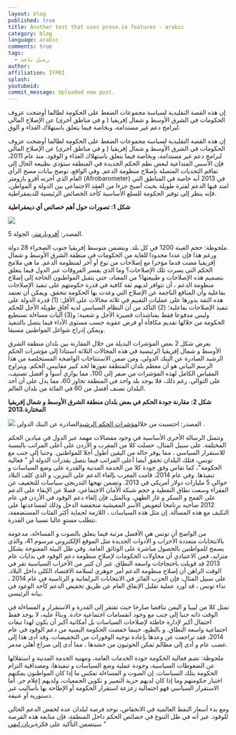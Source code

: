 ```yaml
---
layout: blog
published: true
title: Another test that uses prose.io features - arabic
category: blog
language: arabic
comments: true
tags: 
  - زمبل باحث
author: 
affiliation: IFPRI
splash: 
youtubeid: 
commit_message: Uploaded new post.
---
```

إن هذه  القصة التقليدية  لسياسة  مجموعات  الضغط على الحكومة  لطالما  أوضحت  عزوف الحكومات في الشرق الأوسط و شمال إفريقيا ( و في مناطق أخرى)  عن الإصلاح المالي لبرامج دعم غير مستدامة، وبخاصة  فيما يتعلق باستهلاك الغذاء و الوق. 

<!-- more -->

 إن هذه  القصة التقليدية  لسياسة  مجموعات  الضغط على الحكومة  لطالما  أوضحت  عزوف الحكومات في الشرق الأوسط و شمال إفريقيا ( و في مناطق أخرى)  عن الإصلاح المالي لبرامج دعم غير مستدامة، وبخاصة  فيما يتعلق باستهلاك الغذاء و الوقود.   منذ عام 2011، فإن  الأسس  المتداعية  لبعض نظم الحكم الجديدة في المنطقة  ستؤدي بطبيعة الحال إلى  تفاقم  التحديات  المتصلة بإصلاح منظومة الدعم.   وفي الواقع، توضح  بيانات  مسح الرأي العام الذي  أجرته  أفرو بارومتر (Afrobarometer)  في 2013  أنه  خاصة  في المناطق  التي  امتد فيها الدعم لفترة طويلة  بحيث أصبح جزءا من العقد الاجتماعي بين الدولة و المواطن، فإنه ينظر إلى توفير الحكومة  للسلع الأساسية  كأحد الخصائص الرئيسية  للديمقراطية.



**شكل 1:   تصورات حول أهم خصائص أي ديمقراطية**

![](https://farm9.staticflickr.com/8793/17087736551_48751878be_c.jpg)

 المصدر: [أفروبارمتر](http://www.afrobarometer.org/)، الجولة 5.

ملحوظة:  حجم العينة 1200  في كل بلد.  ويتضمن متوسط إفريقيا جنوب الصحراء 28 دولة.  
ورغم هذا فإن عددا محدودا للغاية من الحكومات  في منطقة الشرق الأوسط و شمال إفريقيا مضت قدما مؤخرا مع إصلاحات من نوع أو آخر لمنظومة الدعم. ما هي ملامح الحكم التي يسرت تلك الإصلاحات؟ وما الذي يفسر الفروقات عبر الدول فيما يتعلق بتصميم هذه الإصلاحات و طبيعتها؟  من المعتاد، حتي يتقبل المواطنون الحاجة إلى إصلاح  منظومة الدعم ، أن تتوافر لديهم  ثقة كافية في قدرة حكومتهم  على تنفيذ الإصلاحات  بفاعلية وأن المنافع الناجمة عن  الإصلاح التي وعدت بها الحكومة  تتحقق.  ويمكن أن تعتمد هذه الثقة بدورها على عمليات التقييم في ثلاثة مجالات على الأقل: (1)  قدرة الدولة على تنفيذ الإصلاحات بفاعلية؛ (2)  التأكد من أن النظام السياسي لديه آفاق طويلة الأجل للحكم وليس مدفوعا فقط بمناشدات قصيرة الأجل و شعبية؛ و(3) آليات مساءلة تستطيع الحكومة من خلالها  تقديم مكافأة أو فرض عقوبة حسب مستوى الأداء فيما يتصل بالتنفيذ ويمكن إدراج شواغل المواطنين مسبقا. 


يعرض شكل 2 بعض المؤشرات البديلة  من خلال المقارنة بين بلدان منطقة الشرق الأوسط و شمال إفريقيا الرئيسية  في هذه المجالات الثلاثة  استنادا إلى  مؤشرات الحكم  الرشيد الصادرة عن البنك الدولي.  ومن ضمن الاستنتاجات  الواضحة  المستخلصة من هذا الرسم البياني هو أن  معظم بلدان المنطقة  تعوزها لحد كبير مقاييس الحكم.  ويتراوح  المقياس الكامل لهذه المؤشرات من صفر إلى 100، مما يوازي  أسوأ  و أفضل تصنيف، على التوالي.  رغم ذلك، فلا يوجد  بلد واحد في المنطقة تجاوز  60، مما يدل على أن أحد البلدان  تصنف أفضل من 60 في المائة من بلدان العالم. 



**شكل 2: مقارنة جودة الحكم في بعض بلدان منطقة الشرق الأوسط و شمال إفريقيا المختارة**،**2013**

![](https://farm8.staticflickr.com/7714/16900883660_007649d119_z.jpg)
المصدر: احتسبت من خلال[مؤشرات الحكم الرشيد](http://info.worldbank.org/governance/wgi/index.aspx#home)الصادرة عن البنك الدولي
.

وتتمثل الرسالة الأخرى الأساسية في وجود مفضالات مهمة  عبر الدول في ميادين الحكم  المختلفة. على سبيل المثال، حصلت كلا من المغرب و الأردن على أعلى المراتب بالنسبة للاستقرار السياسي ، مما يوفر حالة من اليقين أطول أجلا للمواطنين.  وجنبا إلى جنب مع تونس، فتلك البلدان تحقق أيضا أعلى المراتب فيما يتصل بقدرات الدولة أو " فعالية الحكومة"، كما تقاس وفق جودة  كلا من الخدمة المدنية والقدرة على وضع السياسات و تنفيذها.   وفي عام 2014، قامت المغرب بإلغاء الدعم على البنزين، و الذي كلف البلاد حوالي 5 مليارات دولار أمريكي في 2013.  وتضمن نهجها التدريجي سياسات للتخفيف عن الفقراء وسعت نطاق التغطية و حجم شبكة الأمان الاجتماعي، فضلا عن الإبقاء على الدعم على القمح و السكر و غاز الطهي.  وبالمثل، فإن إلغاء دعم الوقود في الأردن في عام 2012  صاحبه برنامجا لتعويض الأسر المعيشية منخفضة الدخل وذلك لمساعدتها على التكيف مع هذه المسألة.  إن مثل هذه السياسات ، اللازمة لحماية أكثر الفئات المستضعفة، تتطلب مستوٍ عاليا نسبيا من القدرة.

من الواضح أن تونس هي الأفضل مرتبة فيما يتعلق بالصوت و المساءلة، مدعومة بالانتخابات متعددة الأحزاب و الأدوات الجديدة مثل  الموقع الإلكتروني مرسوم 41، والذي يسمح للمواطنين بالحصول مباشرة على الوثائق العامة.  وفي ظل البيئة المفتوحة بشكل متزايد، فمن الاعتيادي أن محاولات الحكومات لإصلاح منظومة دعم الوقود في بدايات عام 2013  قد  قوبلت باحتجاجات واسعة النطاق. غير أن كثير من الأحزاب السياسية  تقر في الوقت الراهن أن إصلاح منظومة الدعم  أمر جوهري  لسلامة الاقتصاد الكلي داخل البلاد.  على سبيل المثال، فإن الحزب الفائز في الانتخابات البرلمانية و الرئاسية  في عام 2014 ، نداء تونس ، قد أورد عملية تقليل الإنفاق العام عن طريق تخفيض الدعم كأحد الوعود في بيانه الرئيسي. 

تمثل كلا من ليبيا و اليمن تناقضا صارخا حيث تفتقر إلى القدرة و الاستقرار و المساءلة في الوقت ذاته جنبا إلى جنب مع وجود  انقسامات اجتماعية حادة.  وبناءً عليه، لا يوجد فقط احتمال أكبر لإدارة خاطئة لإصلاحات السياسات بل أمكانية أكبر أن يكون لهذا تبعات اجتماعية واسعة النطاق. و بالطبع، حينما خفضت الحكومة اليمنية من دعم الوقود في عام 2014، فقد تراجعت عن وعدها بإعادة توجيه الوفورات من التخفيضات.  وقد أدى هذا إلى غضب عام و أدى إلى مظالم  تمكن الحوثيون من حشدها ، مما أدى إلى صراع أهلي مدمر. 


ملحوظة: تضم فعالية الحكومة جودة الخدمات العامة، ومهنية الخدمة المدنية و استقلالها عن الضغوطات السياسية، وجودة  عملية وضع السياسات و تنفيذها، ومصداقية  التزام الحكومة بتلك السياسات. إن الصوت و المساءلة تعكس ما إذا كان المواطنون يمكنهم اختيار حكومتهم وما إذا كان لديهم حرية التعبير و تكوين الجمعيات، ولديهم إعلام حر.  أما الاستقرار السياسي  فهو  احتمالية زعزعة استقرار الحكومة   أو الإطاحة بها  بأساليب غير دستورية أو عنيفة.  


ومع  بدء أسعار النفط العالمية في الانخفاض، توجد فرصة لبلدان عدة لخفض الدعم الحالي للوقود. غير أنه في ظل التنوع في خصائص الحكم  داخل المنطقة، فإن متابعة هذه الفرصة سيتضمن التأكيد على فكرة[بريان ليفي](https://global.oup.com/academic/product/working-with-the-grain-9780199363810?cc=us&lang=en&) "
